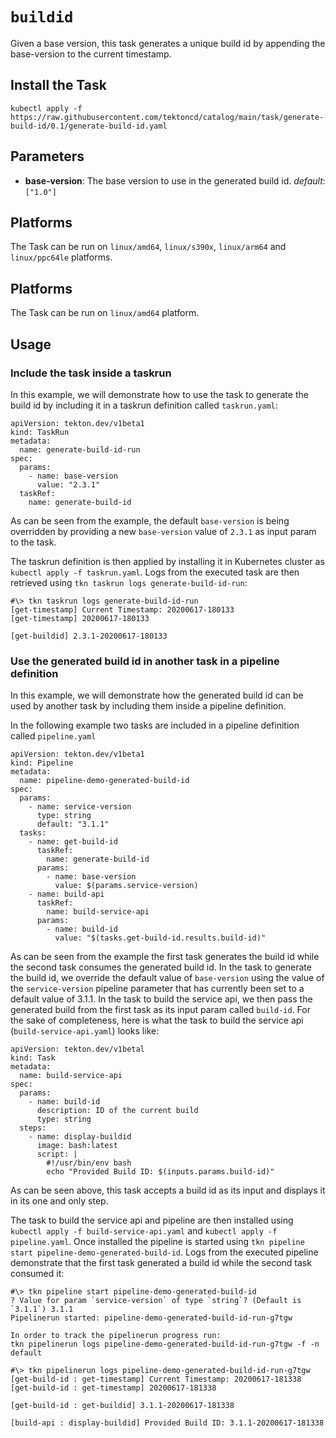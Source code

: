# `buildid`

Given a base version, this task generates a unique build id by appending the base-version to the current timestamp.

## Install the Task

```
kubectl apply -f https://raw.githubusercontent.com/tektoncd/catalog/main/task/generate-build-id/0.1/generate-build-id.yaml
```

## Parameters

* **base-version**: The base version to use in the generated build id.  _default_: `["1.0"]`

## Platforms

The Task can be run on `linux/amd64`, `linux/s390x`, `linux/arm64` and `linux/ppc64le` platforms.

## Platforms

The Task can be run on `linux/amd64` platform.

## Usage

### Include the task inside a taskrun
In this example, we will demonstrate how to use the task to generate the build id by including it in a taskrun definition called `taskrun.yaml`:

```
apiVersion: tekton.dev/v1beta1
kind: TaskRun
metadata:
  name: generate-build-id-run
spec:
  params:
    - name: base-version
      value: "2.3.1"
  taskRef:
    name: generate-build-id
```

As can be seen from the example, the default `base-version` is being overridden by providing a new `base-version` value of `2.3.1` as input param to the task.

The taskrun definition is then applied by installing it in Kubernetes cluster as `kubectl apply -f taskrun.yaml`.
Logs from the executed task are then retrieved using `tkn taskrun logs generate-build-id-run`:

```
#\> tkn taskrun logs generate-build-id-run
[get-timestamp] Current Timestamp: 20200617-180133
[get-timestamp] 20200617-180133

[get-buildid] 2.3.1-20200617-180133

```

### Use the generated build id in another task in a pipeline definition
In this example, we will demonstrate how the generated build id can be used by another task by including them inside a pipeline definition.

In the following example two tasks are included in a pipeline definition called `pipeline.yaml`

```
apiVersion: tekton.dev/v1beta1
kind: Pipeline
metadata:
  name: pipeline-demo-generated-build-id
spec:
  params:
    - name: service-version
      type: string
      default: "3.1.1"
  tasks:
    - name: get-build-id
      taskRef:
        name: generate-build-id
      params:
        - name: base-version
          value: $(params.service-version)
    - name: build-api
      taskRef:
        name: build-service-api
      params:
        - name: build-id
          value: "$(tasks.get-build-id.results.build-id)"
```
As can be seen from the example the first task generates the build id while the second task consumes the generated build id.
In the task to generate the build id, we override the default value of `base-version` using the value of the `service-version` pipeline parameter that has currently been set to a default value of 3.1.1.
In the task to build the service api, we then pass the generated build from the first task as its input param called `build-id`.
For the sake of completeness, here is what the task to build the service api (`build-service-api.yaml`) looks like:

```
apiVersion: tekton.dev/v1betal
kind: Task
metadata:
  name: build-service-api
spec:
  params:
    - name: build-id
      description: ID of the current build
      type: string
  steps:
    - name: display-buildid
      image: bash:latest
      script: |
        #!/usr/bin/env bash
        echo "Provided Build ID: $(inputs.params.build-id)"
```

As can be seen above, this task accepts a build id as its input and displays it in its one and only step.

The task to build the service api and pipeline are then installed using `kubectl apply -f build-service-api.yaml` and `kubectl apply -f pipeline.yaml`.
Once installed the pipeline is started using `tkn pipeline start pipeline-demo-generated-build-id`.
Logs from the executed pipeline demonstrate that the first task generated a build id while the second task consumed it:

```
#\> tkn pipeline start pipeline-demo-generated-build-id
? Value for param `service-version` of type `string`? (Default is `3.1.1`) 3.1.1
Pipelinerun started: pipeline-demo-generated-build-id-run-g7tgw

In order to track the pipelinerun progress run:
tkn pipelinerun logs pipeline-demo-generated-build-id-run-g7tgw -f -n default

#\> tkn pipelinerun logs pipeline-demo-generated-build-id-run-g7tgw
[get-build-id : get-timestamp] Current Timestamp: 20200617-181338
[get-build-id : get-timestamp] 20200617-181338

[get-build-id : get-buildid] 3.1.1-20200617-181338

[build-api : display-buildid] Provided Build ID: 3.1.1-20200617-181338
```
